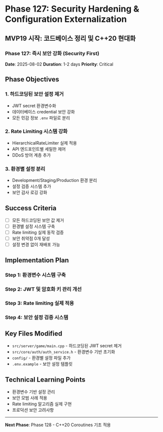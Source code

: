 # Phase 127: Security Hardening & Configuration Externalization

## MVP19 시작: 코드베이스 정리 및 C++20 현대화
### Phase 127: 즉시 보안 강화 (Security First)

**Date**: 2025-08-02
**Duration**: 1-2 days
**Priority**: Critical

## Phase Objectives

### 1. 하드코딩된 보안 설정 제거
- JWT secret 환경변수화
- 데이터베이스 credential 보안 강화
- 모든 민감 정보 `.env` 파일로 분리

### 2. Rate Limiting 시스템 강화  
- HierarchicalRateLimiter 실제 적용
- API 엔드포인트별 세밀한 제어
- DDoS 방어 계층 추가

### 3. 환경별 설정 분리
- Development/Staging/Production 환경 분리
- 설정 검증 시스템 추가
- 보안 감사 로깅 강화

## Success Criteria

- [ ] 모든 하드코딩된 보안 값 제거
- [ ] 환경별 설정 시스템 구축
- [ ] Rate limiting 실제 동작 검증
- [ ] 보안 취약점 0개 달성
- [ ] 설정 변경 없이 재배포 가능

## Implementation Plan

### Step 1: 환경변수 시스템 구축
### Step 2: JWT 및 암호화 키 관리 개선
### Step 3: Rate limiting 실제 적용
### Step 4: 보안 설정 검증 시스템

## Key Files Modified
- `src/server/game/main.cpp` - 하드코딩된 JWT secret 제거
- `src/core/auth/auth_service.h` - 환경변수 기반 초기화
- `config/` - 환경별 설정 파일 추가
- `.env.example` - 보안 설정 템플릿

## Technical Learning Points
- 환경변수 기반 설정 관리
- 보안 모범 사례 적용
- Rate limiting 알고리즘 실제 구현
- 프로덕션 보안 고려사항

---

**Next Phase**: Phase 128 - C++20 Coroutines 기초 적용